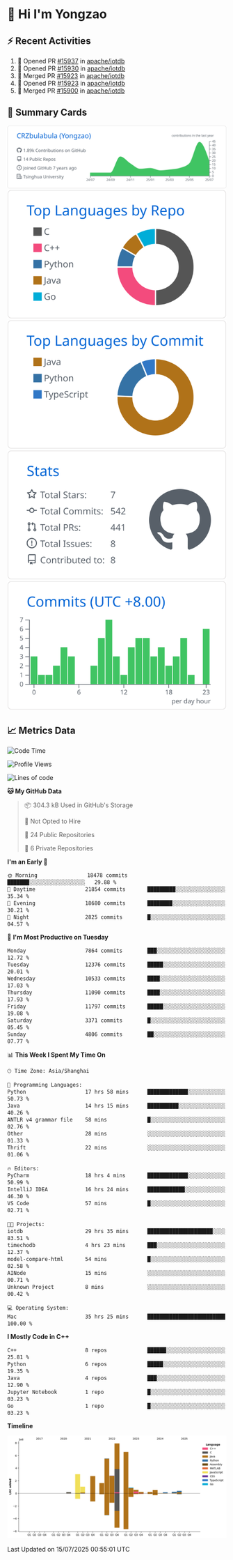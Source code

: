 # 👋 Hi I'm Yongzao

## ⚡ Recent Activities
<!--START_SECTION:activity-->
1. 💪 Opened PR [#15937](https://github.com/apache/iotdb/pull/15937) in [apache/iotdb](https://github.com/apache/iotdb)
2. 💪 Opened PR [#15930](https://github.com/apache/iotdb/pull/15930) in [apache/iotdb](https://github.com/apache/iotdb)
3. 🎉 Merged PR [#15923](https://github.com/apache/iotdb/pull/15923) in [apache/iotdb](https://github.com/apache/iotdb)
4. 💪 Opened PR [#15923](https://github.com/apache/iotdb/pull/15923) in [apache/iotdb](https://github.com/apache/iotdb)
5. 🎉 Merged PR [#15900](https://github.com/apache/iotdb/pull/15900) in [apache/iotdb](https://github.com/apache/iotdb)
<!--END_SECTION:activity-->

## 🎑 Summary Cards

[![](https://raw.githubusercontent.com/CRZbulabula/CRZbulabula/main/profile-summary-card-output/github/0-profile-details.svg)](https://github.com/vn7n24fzkq/github-profile-summary-cards)
[![](https://raw.githubusercontent.com/CRZbulabula/CRZbulabula/main/profile-summary-card-output/github/1-repos-per-language.svg)](https://github.com/vn7n24fzkq/github-profile-summary-cards) [![](https://raw.githubusercontent.com/CRZbulabula/CRZbulabula/main/profile-summary-card-output/github/2-most-commit-language.svg)](https://github.com/vn7n24fzkq/github-profile-summary-cards)
[![](https://raw.githubusercontent.com/CRZbulabula/CRZbulabula/main/profile-summary-card-output/github/3-stats.svg)](https://github.com/vn7n24fzkq/github-profile-summary-cards) [![](https://raw.githubusercontent.com/CRZbulabula/CRZbulabula/main/profile-summary-card-output/github/4-productive-time.svg)](https://github.com/vn7n24fzkq/github-profile-summary-cards)

## 📈 Metrics Data

<!--START_SECTION:waka-->
![Code Time](http://img.shields.io/badge/Code%20Time-1%2C061%20hrs%2050%20mins-blue)

![Profile Views](http://img.shields.io/badge/Profile%20Views-1-blue)

![Lines of code](https://img.shields.io/badge/From%20Hello%20World%20I%27ve%20Written-34.4%20million%20lines%20of%20code-blue)

**🐱 My GitHub Data** 

> 📦 304.3 kB Used in GitHub's Storage 
 > 
> 🚫 Not Opted to Hire
 > 
> 📜 24 Public Repositories 
 > 
> 🔑 6 Private Repositories 
 > 
**I'm an Early 🐤** 

```text
🌞 Morning                18478 commits       ███████░░░░░░░░░░░░░░░░░░   29.88 % 
🌆 Daytime                21854 commits       █████████░░░░░░░░░░░░░░░░   35.34 % 
🌃 Evening                18680 commits       ████████░░░░░░░░░░░░░░░░░   30.21 % 
🌙 Night                  2825 commits        █░░░░░░░░░░░░░░░░░░░░░░░░   04.57 % 
```
📅 **I'm Most Productive on Tuesday** 

```text
Monday                   7864 commits        ███░░░░░░░░░░░░░░░░░░░░░░   12.72 % 
Tuesday                  12376 commits       █████░░░░░░░░░░░░░░░░░░░░   20.01 % 
Wednesday                10533 commits       ████░░░░░░░░░░░░░░░░░░░░░   17.03 % 
Thursday                 11090 commits       ████░░░░░░░░░░░░░░░░░░░░░   17.93 % 
Friday                   11797 commits       █████░░░░░░░░░░░░░░░░░░░░   19.08 % 
Saturday                 3371 commits        █░░░░░░░░░░░░░░░░░░░░░░░░   05.45 % 
Sunday                   4806 commits        ██░░░░░░░░░░░░░░░░░░░░░░░   07.77 % 
```


📊 **This Week I Spent My Time On** 

```text
🕑︎ Time Zone: Asia/Shanghai

💬 Programming Languages: 
Python                   17 hrs 58 mins      █████████████░░░░░░░░░░░░   50.73 % 
Java                     14 hrs 15 mins      ██████████░░░░░░░░░░░░░░░   40.26 % 
ANTLR v4 grammar file    58 mins             █░░░░░░░░░░░░░░░░░░░░░░░░   02.76 % 
Other                    28 mins             ░░░░░░░░░░░░░░░░░░░░░░░░░   01.33 % 
Thrift                   22 mins             ░░░░░░░░░░░░░░░░░░░░░░░░░   01.06 % 

🔥 Editors: 
PyCharm                  18 hrs 4 mins       █████████████░░░░░░░░░░░░   50.99 % 
IntelliJ IDEA            16 hrs 24 mins      ████████████░░░░░░░░░░░░░   46.30 % 
VS Code                  57 mins             █░░░░░░░░░░░░░░░░░░░░░░░░   02.71 % 

🐱‍💻 Projects: 
iotdb                    29 hrs 35 mins      █████████████████████░░░░   83.51 % 
timechodb                4 hrs 23 mins       ███░░░░░░░░░░░░░░░░░░░░░░   12.37 % 
model-compare-html       54 mins             █░░░░░░░░░░░░░░░░░░░░░░░░   02.58 % 
AINode                   15 mins             ░░░░░░░░░░░░░░░░░░░░░░░░░   00.71 % 
Unknown Project          8 mins              ░░░░░░░░░░░░░░░░░░░░░░░░░   00.42 % 

💻 Operating System: 
Mac                      35 hrs 25 mins      █████████████████████████   100.00 % 
```

**I Mostly Code in C++** 

```text
C++                      8 repos             ██████░░░░░░░░░░░░░░░░░░░   25.81 % 
Python                   6 repos             █████░░░░░░░░░░░░░░░░░░░░   19.35 % 
Java                     4 repos             ███░░░░░░░░░░░░░░░░░░░░░░   12.90 % 
Jupyter Notebook         1 repo              █░░░░░░░░░░░░░░░░░░░░░░░░   03.23 % 
Go                       1 repo              █░░░░░░░░░░░░░░░░░░░░░░░░   03.23 % 
```



**Timeline**

![Lines of Code chart](https://raw.githubusercontent.com/CRZbulabula/CRZbulabula/main/assets/bar_graph.png)


 Last Updated on 15/07/2025 00:55:01 UTC
<!--END_SECTION:waka-->

